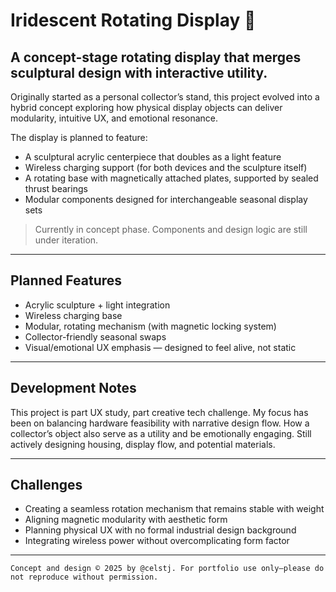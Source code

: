# Iridescent Rotating Display 🌈
## A concept-stage rotating display that merges sculptural design with interactive utility.
Originally started as a personal collector’s stand, this project evolved into a hybrid concept exploring how physical display objects can deliver modularity, intuitive UX, and emotional resonance.

The display is planned to feature:
- A sculptural acrylic centerpiece that doubles as a light feature
- Wireless charging support (for both devices and the sculpture itself)
- A rotating base with magnetically attached plates, supported by sealed thrust bearings
- Modular components designed for interchangeable seasonal display sets

> Currently in concept phase. Components and design logic are still under iteration.

---

## Planned Features
- Acrylic sculpture + light integration
- Wireless charging base
- Modular, rotating mechanism (with magnetic locking system)
- Collector-friendly seasonal swaps
- Visual/emotional UX emphasis — designed to feel alive, not static

---

## Development Notes
This project is part UX study, part creative tech challenge. My focus has been on balancing hardware feasibility with narrative design flow. How a collector’s object also serve as a utility and be emotionally engaging. Still actively designing housing, display flow, and potential materials.

---

## Challenges
- Creating a seamless rotation mechanism that remains stable with weight
- Aligning magnetic modularity with aesthetic form
- Planning physical UX with no formal industrial design background
- Integrating wireless power without overcomplicating form factor

---

`Concept and design © 2025 by @celstj. For portfolio use only—please do not reproduce without permission.`